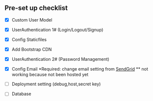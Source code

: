 ## Pre-set up checklist
- [x] Custom User Model
- [x] UserAuthentication 1# (Login/Logout/Signup)
- [x] Config Staticfiles
- [x] Add Bootstrap CDN
- [x] UserAuthentication 2# (Password Management)
- [x] Config Email *Required: change email setting from [SendGrid](https://app.sendgrid.com/guide/integrate/langs/smtp#guide?integrate=true)
    ** not working because not been hosted yet
- [ ] Deployment setting (debug,host,secret key)
- [ ] Database


